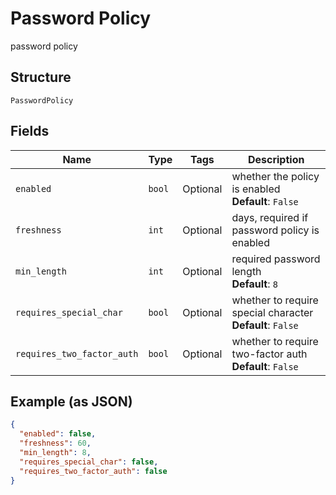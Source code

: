 
# Password Policy

password policy

## Structure

`PasswordPolicy`

## Fields

| Name | Type | Tags | Description |
|  --- | --- | --- | --- |
| `enabled` | `bool` | Optional | whether the policy is enabled<br>**Default**: `False` |
| `freshness` | `int` | Optional | days, required if password policy is enabled |
| `min_length` | `int` | Optional | required password length<br>**Default**: `8` |
| `requires_special_char` | `bool` | Optional | whether to require special character<br>**Default**: `False` |
| `requires_two_factor_auth` | `bool` | Optional | whether to require two-factor auth<br>**Default**: `False` |

## Example (as JSON)

```json
{
  "enabled": false,
  "freshness": 60,
  "min_length": 8,
  "requires_special_char": false,
  "requires_two_factor_auth": false
}
```

